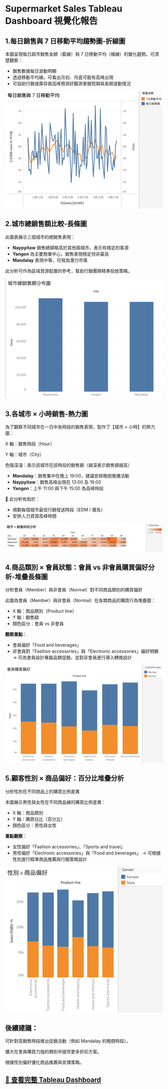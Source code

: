 

# Supermarket Sales Tableau Dashboard  視覺化報告

## 1.每日銷售與 7 日移動平均趨勢圖-折線圖

本圖呈現每日超市銷售金額（藍線）與 7 日移動平均（橘線）的變化趨勢。可清楚觀察：
- 銷售數據每日波動明顯
- 透過移動平均線，可看出月初、月底可能有高峰出現
- 可協助行銷或庫存做高峰預測好觀測掌握短期與長期波動情況

![Daily Sales with 7-day Moving Average](../visuals/daily_sales_with_moving_avg.png)

## 2.城市總銷售額比較-長條圖

此圖表展示三個城市的總銷售表現：

- **Naypyitaw** 銷售總額略高於其他兩城市，表示有穩定的客源
- **Yangon** 為主要商業中心，銷售表現穩定但非最高
- **Mandalay** 表現中等，可視為潛力市場

此分析可作為區域資源配置的參考，幫助行銷團隊精準投放策略。

![City-wise Sales](../visuals/city_total_sales.png)

## 3.各城市 × 小時銷售-熱力圖

為了觀察不同城市在一日中各時段的銷售表現，製作了【城市 × 小時】的熱力圖：

X 軸：銷售時段（Hour）

Y 軸：城市（City）

色階深淺：表示該城市在該時段的銷售額（越深表示銷售額越高）

- **Mandalay**：銷售集中在晚上 19:00，建議安排晚間推播活動
- **Naypyitaw**：銷售高峰出現在 13:00 及 19:00
- **Yangon**：上午 11:00 與下午 15:00 為高峰時段

📌 此分析有助於：
- 規劃每個城市最佳行銷發送時段（EDM / 廣告）
- 安排人力資源高峰時間

![CityHour Heatmap](../visuals/city_hour_heatmap.png)

## 4.商品類別 × 會員狀態：會員 vs 非會員購買偏好分析-堆疊長條圖

分析會員（Member）與非會員（Normal）對不同商品類別的購買偏好

此圖為會員（Member）與非會員（Normal）在各類商品的購買行為堆疊圖：

- X 軸：商品類別（Product line）
- Y 軸：銷售額
- 顏色區分：會員 vs 非會員

**觀察重點**：
- 會員偏好「Food and beverages」
- 非會員對「Fashion accessories」與「Electronic accessories」偏好明顯
→ 可為會員設計專屬品類促銷，並對非會員進行導入轉換設計

![productline_membertype](../visuals/productline_membertype.png)

## 5.顧客性別 × 商品偏好：百分比堆疊分析

分析性別在不同商品上的購買比例差異

本圖展示男性與女性在不同商品線的購買比例差異：

- X 軸：商品類別
- Y 軸：購買佔比（百分比）
- 顏色區分：男性與女性

**重點觀察**：
- 女性偏好「Fashion accessories」、「Sports and travel」
- 男性偏好「Electronic accessories」與「Food and beverages」
→ 可根據性別進行精準商品推薦與行銷策略設計

![gender_productline](../visuals/gender_productline.png)

## 後續建議：

可針對高銷售時段推出促銷活動（例如 Mandalay 的晚間時段）。

擴大在會員購買力強的類別中提供更多折扣方案。

根據性別偏好優化商品推薦與宣傳策略。

## [🔗 查看完整 Tableau Dashboard](https://public.tableau.com/app/profile/你的網址)
